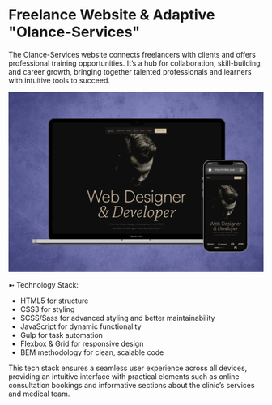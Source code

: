 # Freelance Website & Adaptive "Olance-Services"
The Olance-Services website connects freelancers with clients and offers professional training opportunities. It’s a hub for collaboration, skill-building, and career growth, bringing together talented professionals and learners with intuitive tools to succeed.

![Preview](preview.png)

➼ Technology Stack:
- HTML5 for structure
- CSS3 for styling
- SCSS/Sass for advanced styling and better maintainability
- JavaScript for dynamic functionality
- Gulp for task automation
- Flexbox & Grid for responsive design
- BEM methodology for clean, scalable code

This tech stack ensures a seamless user experience across all devices, providing an intuitive interface with practical elements such as online consultation bookings and informative sections about the clinic’s services and medical team.
